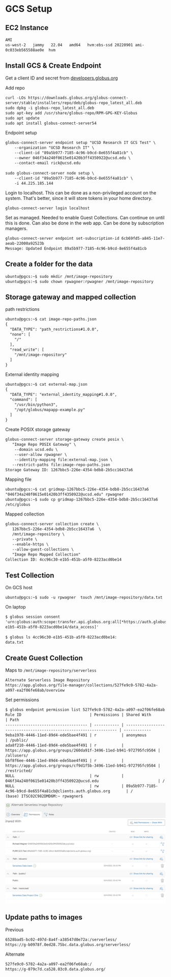 # GCS Setup


## EC2 Instance

```
AMI
us-west-2	jammy	22.04	amd64	hvm:ebs-ssd	20220901 ami-0c033eb565588ae0e	hvm
```


## Install GCS & Create Endpoint

Get a client ID and secret from [developers.globus.org](https://developers.globus.org)

Add repo
```
curl -LOs https://downloads.globus.org/globus-connect-server/stable/installers/repo/deb/globus-repo_latest_all.deb
sudo dpkg -i globus-repo_latest_all.deb
sudo apt-key add /usr/share/globus-repo/RPM-GPG-KEY-Globus
sudo apt update
sudo apt install globus-connect-server54
```

Endpoint setup

```
globus-connect-server endpoint setup "UCSD Research IT GCS Test" \
    --organization "UCSD Research IT" \
    --client-id "89a5b977-7185-4c96-b9cd-8e655f4a81cb" \
    --owner 046f34a240f0615e01420b3ff4350922@ucsd.edu \
    --contact-email rick@ucsd.edu

sudo globus-connect-server node setup \
    --client-id "89a5b977-7185-4c96-b9cd-8e655f4a81cb" \
	-i 44.225.185.144
```

Login to localhost. This can be done as a non-privileged account on the system. That's better, since it will store tokens in your home directory.
```
globus-connect-server login localhost
```

Set as managed. Needed to enable Guest Collections. Can continue on until this is done. Can also be done in the web app. Can be done by subscription managers.
```
globus-connect-server endpoint set-subscription-id 6cb69fd5-a845-11e7-aeab-22000a92523b
Message: Updated Endpoint 89a5b977-7185-4c96-b9cd-8e655f4a81cb
```

## Create a folder for the data

```
ubuntu@pgcs:~$ sudo mkdir /mnt/image-repository
ubuntu@pgcs:~$ sudo chown rpwagner:rpwagner /mnt/image-repository
```

## Storage gateway and mapped collection

path restrictions
```
ubuntu@pgcs:~$ cat image-repo-paths.json
{
  "DATA_TYPE": "path_restrictions#1.0.0",
  "none": [
    "/"
  ],
  "read_write": [
    "/mnt/image-repository"
  ]
}
```

External identity mapping
```
ubuntu@pgcs:~$ cat external-map.json 
{
  "DATA_TYPE": "external_identity_mapping#1.0.0",
  "command": [
    "/usr/bin/python3",
    "/opt/globus/mapapp-example.py"
  ]
}
```

Create POSIX storage gateway
```
globus-connect-server storage-gateway create posix \
   "Image Repo POSIX Gateway" \
    --domain ucsd.edu \
    --user-allow rpwagner \
    --identity-mapping file:external-map.json \
   --restrict-paths file:image-repo-paths.json
Storage Gateway ID: 1267bbc5-226e-4354-bdb8-2b5cc16437a6
```

Mapping file
```
ubuntu@pgcs:~$ cat gridmap-1267bbc5-226e-4354-bdb8-2b5cc16437a6
"046f34a240f0615e01420b3ff4350922@ucsd.edu" rpwagner
ubuntu@pgcs:~$ sudo cp gridmap-1267bbc5-226e-4354-bdb8-2b5cc16437a6 /etc/globus
```

Mapped collection
```
globus-connect-server collection create \
   1267bbc5-226e-4354-bdb8-2b5cc16437a6  \
   /mnt/image-repository \
   --private \
   --enable-https \
   --allow-guest-collections \
   "Image Repo Mapped Collection"
Collection ID: 4cc96c30-e1b5-451b-a5f0-8223acd0be14
```

## Test Collection

On GCS host
```
ubuntu@pgcs:~$ sudo -u rpwagner  touch /mnt/image-repository/data.txt
```

On laptop
```
$ globus session consent
'urn:globus:auth:scope:transfer.api.globus.org:all[*https://auth.globus.org/scopes/4cc96c30-e1b5-451b-a5f0-8223acd0be14/data_access]'

$ globus ls 4cc96c30-e1b5-451b-a5f0-8223acd0be14:
data.txt

```

## Create Guest Collection

Maps to `/mnt/image-repository/serverless`
```
Alternate Serverless Image Repository
https://app.globus.org/file-manager/collections/527fe9c0-5782-4a2a-a097-ea2f06fe68ab/overview
```

Set permissions

```
$ globus endpoint permission list 527fe9c0-5782-4a2a-a097-ea2f06fe68ab
Rule ID                              | Permissions | Shared With                                                        | Path        
------------------------------------ | ----------- | ------------------------------------------------------------------ | ------------
9eba1978-4446-11ed-89d4-ede5bae4f491 | r           | anonymous                                                          | /public/    
ada8f210-4446-11ed-89d4-ede5bae4f491 | r           | https://app.globus.org/groups/260da91f-3496-11ed-b941-972795fc9504 | /allusers/  
bbf8f6ee-4446-11ed-89d4-ede5bae4f491 | r           | https://app.globus.org/groups/cf9d1f5b-3496-11ed-b941-972795fc9504 | /restricted/
NULL                                 | rw          | 046f34a240f0615e01420b3ff4350922@ucsd.edu                          | /           
NULL                                 | rw          | 89a5b977-7185-4c96-b9cd-8e655f4a81cb@clients.auth.globus.org       | /           
(base) ITSC02C982DMD6M:~ rpwagner$ 
```

![permissions](permissions.png)

## Update paths to images

Previous
```
6528bad5-bc02-497d-8a4f-a38547d0e72a:/serverless/
https://g-b0978f.0ed28.75bc.data.globus.org/serverless/
```

Alternate
```
527fe9c0-5782-4a2a-a097-ea2f06fe68ab:/
https://g-079c7d.ca528.03c0.data.globus.org/
```
